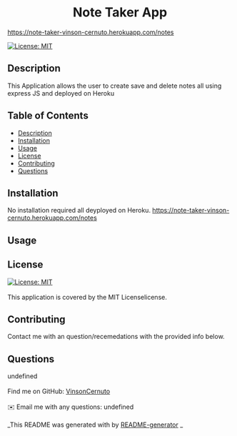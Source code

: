 
  <h1 align="center">Note Taker App</h1>
   
   https://note-taker-vinson-cernuto.herokuapp.com/notes
  
  [![License: MIT](https://img.shields.io/badge/License-MIT-blue.svg)](https://opensource.org/licenses/MIT)<br />
  
  ## Description
   This Application allows the user to create save and delete notes all using express JS and deployed on Heroku
  
   ## Table of Contents
  - [Description](#description)
  - [Installation](#installation)
  - [Usage](#usage)
  - [License](#license)
  - [Contributing](#contributing)
  - [Questions](#questions)
  
  ## Installation
  No installation required all deyployed on Heroku. https://note-taker-vinson-cernuto.herokuapp.com/notes
  
  ## Usage
  
  
  ## License
   [![License: MIT](https://img.shields.io/badge/License-MIT-blue.svg)](https://opensource.org/licenses/MIT)<br />
  <br />
  This application is covered by the MIT Licenselicense. 
  
  ## Contributing
  Contact me with an question/recemedations with the provided info below.
  
  ## Questions
  undefined<br />
  <br />
  Find me on GitHub: [VinsonCernuto](https://github.com/VinsonCernuto)<br />
  <br />
  ✉️ Email me with any questions: undefined<br /><br />
  _This README was generated with by [README-generator](https://github.com/VinsonCernuto/Good-ReadME) _
      
